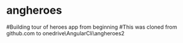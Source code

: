 # angheroes
#Building tour of heroes app from beginning
#This was cloned from github.com to
onedrive\AngularCli\angheroes2

